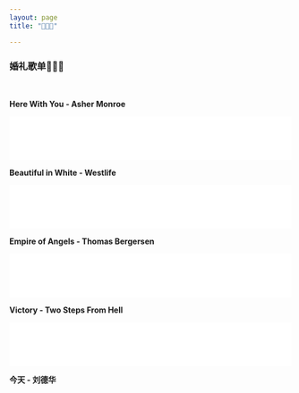 ```yaml
---
layout: page
title: "🐷💍🐒" 

---
```


### 婚礼歌单🐷💍🐒

<br>

**Here With You - Asher Monroe**

<iframe frameborder="no" border="0" marginwidth="0" marginheight="0" width="100%"" height=78 src="//music.163.com/outchain/player?type=2&id=27583305&auto=0&height=66"></iframe>

**Beautiful in White - Westlife**

<iframe frameborder="no" border="0" marginwidth="0" marginheight="0" width="100%" height=78 src="//music.163.com/outchain/player?type=2&id=29539085&auto=0&height=66"></iframe>

**Empire of Angels - Thomas Bergersen**

<iframe frameborder="no" border="0" marginwidth="0" marginheight="0" width="100%" height=78 src="//music.163.com/outchain/player?type=2&id=29460377&auto=0&height=66"></iframe>

**Victory - Two Steps From Hell**

<iframe frameborder="no" border="0" marginwidth="0" marginheight="0" width="100%" height=78 src="//music.163.com/outchain/player?type=2&id=31654455&auto=0&height=66"></iframe>

**今天 - 刘德华**

